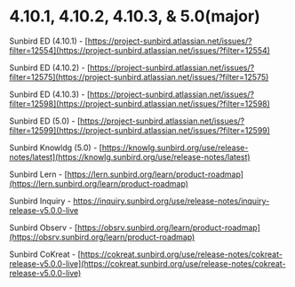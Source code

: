 # 4.10.1, 4.10.2, 4.10.3, & 5.0(major)

Sunbird ED (4.10.1) - [https://project-sunbird.atlassian.net/issues/?filter=12554](https://project-sunbird.atlassian.net/issues/?filter=12554)

Sunbird ED (4.10.2) - [https://project-sunbird.atlassian.net/issues/?filter=12575](https://project-sunbird.atlassian.net/issues/?filter=12575)

Sunbird ED (4.10.3) - [https://project-sunbird.atlassian.net/issues/?filter=12598](https://project-sunbird.atlassian.net/issues/?filter=12598)

Sunbird ED (5.0) - [https://project-sunbird.atlassian.net/issues/?filter=12599](https://project-sunbird.atlassian.net/issues/?filter=12599)

Sunbird Knowldg (5.0) - [https://knowlg.sunbird.org/use/release-notes/latest](https://knowlg.sunbird.org/use/release-notes/latest)

Sunbird Lern - [https://lern.sunbird.org/learn/product-roadmap](https://lern.sunbird.org/learn/product-roadmap)

Sunbird Inquiry - [https://inquiry.sunbird.org/use/release-notes/inquiry-release-v5.0.0-live](https://inquiry.sunbird.org/use/release-notes/inquiry-release-v5.0.0-live)

Sunbird Observ - [https://obsrv.sunbird.org/learn/product-roadmap](https://obsrv.sunbird.org/learn/product-roadmap)

Sunbird CoKreat - [https://cokreat.sunbird.org/use/release-notes/cokreat-release-v5.0.0-live](https://cokreat.sunbird.org/use/release-notes/cokreat-release-v5.0.0-live)



